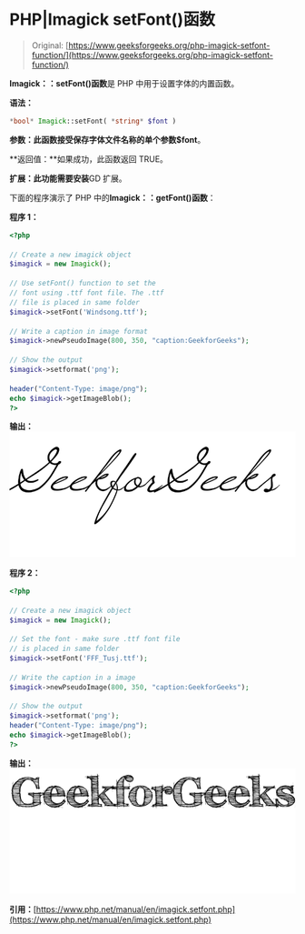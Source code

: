 # PHP|Imagick setFont()函数

> Original: [https://www.geeksforgeeks.org/php-imagick-setfont-function/](https://www.geeksforgeeks.org/php-imagick-setfont-function/)

**Imagick：：setFont()函数**是 PHP 中用于设置字体的内置函数。

**语法：**

```php
*bool* Imagick::setFont( *string* $font )
```

**参数：**此函数接受保存字体文件名称的单个参数**$font**。

**返回值：**如果成功，此函数返回 TRUE。

**扩展：此功能需要安装**GD 扩展。

下面的程序演示了 PHP 中的**Imagick：：getFont()函数**：

**程序 1：**

```php
<?php

// Create a new imagick object
$imagick = new Imagick();

// Use setFont() function to set the
// font using .ttf font file. The .ttf
// file is placed in same folder
$imagick->setFont('Windsong.ttf'); 

// Write a caption in image format
$imagick->newPseudoImage(800, 350, "caption:GeekforGeeks");

// Show the output
$imagick->setformat('png');

header("Content-Type: image/png");
echo $imagick->getImageBlob();
?>
```

**输出：**
![](img/91b143d711442fdf1d0d85a437311738.png)

**程序 2：**

```php
<?php

// Create a new imagick object
$imagick = new Imagick();

// Set the font - make sure .ttf font file 
// is placed in same folder
$imagick->setFont('FFF_Tusj.ttf'); 

// Write the caption in a image
$imagick->newPseudoImage(800, 350, "caption:GeekforGeeks");

// Show the output
$imagick->setformat('png');
header("Content-Type: image/png");
echo $imagick->getImageBlob();
?>
```

**输出：**
![](img/eb21e277dd14559ecbc48864460e33a2.png)

**引用：**[https://www.php.net/manual/en/imagick.setfont.php](https://www.php.net/manual/en/imagick.setfont.php)
